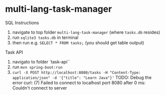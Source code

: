 # multi-lang-task-manager

SQL Instructions
1. navigate to top folder `multi-lang-task-manager` (where `tasks.db` resides)
2. run `sqlite3 tasks.db` in terminal
3. then run e.g. `SELECT * FROM tasks;` (you should get table output)

Task API
1. navigato to folder `task-api``
2. run `mvn spring-boot:run`
3. `curl -X POST http://localhost:8080/tasks -H "Content-Type: application/json" -d '{"title": "Learn Java"}'`
TODO: Debug the error curl: (7) Failed to connect to localhost port 8080 after 0 ms: Couldn't connect to server